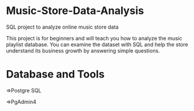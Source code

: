 # Music-Store-Data-Analysis
SQL project to analyze online music store data

This project is for beginners and will teach you how to analyze the music playlist database. You can examine the dataset with SQL and help the store understand its business growth by answering simple questions.
# Database and Tools
=>Postgre SQL

=>PgAdmin4
